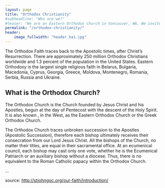 ```yaml
---
layout: page
title: "Orthodox Christianity"
#subheadline: "Who are we?"
#teaser: "We are an Eastern Orthodox church in Vancouver, WA. We invite you to join us for worship and fellowship!"
permalink: "/orthodox-christianity/"
header:
    image_fullwidth: "header_ha1.jpg"
---
```


The Orthodox Faith traces back to the Apostolic times, after Christ’s Resurrection. There are approximately 250 million Orthodox Christians worldwide and 1.3 percent of the population in the United States. Eastern Orthodoxy is the largest single religious faith in Belarus, Bulgaria, Macedonia, Cyprus, Georgia, Greece, Moldova, Montenegro, Romania, Serbia, Russia and Ukraine.

## What is the Orthodox Church?

The Orthodox Church is the Church founded by Jesus Christ and his Apostles, begun at the day of Pentecost with the descent of the Holy Spirit. It is also known , in the West, as the Eastern Orthodox Church or the Greek Orthodox Church.

The Orthodox Church traces unbroken succession to the Apostles (Apostolic Succession), therefore each bishop ultimately receives their consecration from our Lord Jesus Christ. All the bishops of the Church, no matter their titles, are equal in their sacramental office. At an ecumenical council, each bishop may cast only one vote, whether he is the Ecumenical Patriarch or an auxiliary bishop without a diocese. Thus, there is no equivalent to the Roman Catholic papacy within the Orthodox Church.

...

source: <http://stjohngoc.org/our-faith/introduction/>
